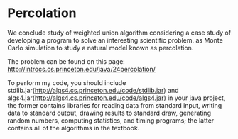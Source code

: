 Percolation
===========

We conclude study of weighted union algorithm considering a case study of developing a program to solve an interesting scientific problem. as Monte Carlo simulation to study a natural model known as percolation.

The problem can be found on this page: http://introcs.cs.princeton.edu/java/24percolation/

To perform my code, you should include stdlib.jar(http://algs4.cs.princeton.edu/code/stdlib.jar) and algs4.jar(http://algs4.cs.princeton.edu/code/algs4.jar) in your java project,  the former contains libraries for reading data from standard input, writing data to standard output, drawing results to standard draw, generating random numbers, computing statistics, and timing programs; the latter contains all of the algorithms in the textbook.

